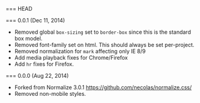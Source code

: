 === HEAD

=== 0.0.1 (Dec 11, 2014)

- Removed global `box-sizing` set to `border-box` since this is the standard box model. 
- Removed font-family set on html. This should always be set per-project.
- Removed normalization for `mark` affecting only IE 8/9
- Add media playback fixes for Chrome/Firefox
- Add `hr` fixes for Firefox.

=== 0.0.0 (Aug 22, 2014)

- Forked from Normalize 3.0.1 https://github.com/necolas/normalize.css/
- Removed non-mobile styles.
